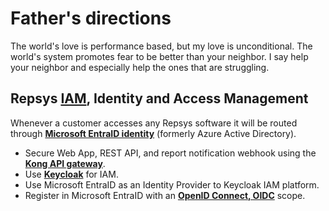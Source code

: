 # Father's directions

The world's love is performance based, but my love is unconditional. The world's system promotes fear to be better than your neighbor.  I say help your neighbor and especially help the ones that are struggling.

## Repsys **[IAM](https://en.wikipedia.org/wiki/Identity_management)**, Identity and Access Management

Whenever a customer accesses any Repsys software it will be routed through **[Microsoft EntraID identity](https://www.microsoft.com/en-us/security/business/identity-access/microsoft-entra-id)** (formerly Azure Active Directory).

- Secure Web App, REST API, and report notification webhook using the **[Kong API gateway](https://konghq.com/products/kong-gateway)**.
- Use **[Keycloak](https://www.keycloak.org/)** for IAM.  
- Use Microsoft EntraID as an Identity Provider to Keycloak IAM platform.
- Register in Microsoft EntraID with an **[OpenID Connect, OIDC](https://www.microsoft.com/en-us/security/business/security-101/what-is-openid-connect-oidc#:~:text=OpenID%20Connect%20(OIDC)%20is%20an,who%20they%20say%20they%20are.)** scope.
